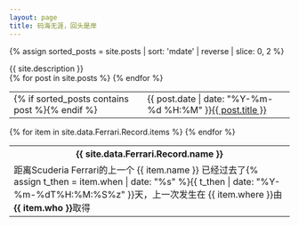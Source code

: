 ```yaml
---
layout: page
title: 码海无涯，回头是岸
---
```


{% assign sorted_posts = site.posts | sort: 'mdate' | reverse | slice: 0, 2 %}
<div class="meta"><span>{{ site.description }}</span></div>

<table cellspacing="0" class="toc">
{% for post in site.posts %}
<tr>
<td>{% if sorted_posts contains post %}<i class="fas fa-hammer"></i>{% endif %}</td>
<td>{{ post.date | date: "%Y-%m-%d %H:%M" }}<a href="{{ site.baseurl }}{{ post.url }}">{{ post.title }}</a></td>
</tr>
{% endfor %}
</table>

<table cellspacing="0" class="toc">
<th>{{ site.data.Ferrari.Record.name }}</th>
{% for item in site.data.Ferrari.Record.items %}
<tr>
<td>
距离<span class="pf_ps3">Scuderia Ferrari</span>的上一个
<span class="pf_ps4" display="block">{{ item.name }}</span>
已经过去了{% assign t_then = item.when | date: "%s" %}<span class="pf_psv sf_date">{{ t_then | date: "%Y-%m-%dT%H:%M:%S%z" }}</span>天，上一次发生在
<span class="pf_psp" display="block">{{ item.where }}</span>由<strong>{{ item.who }}</strong>取得
</td>
</tr>
{% endfor %}
</table>

<script>
$(".sf_date").each(function(){
    then = new Date($(this).html());
    diff = (now.getTime() - then.getTime()) / (1000 * 60 * 60 * 24);
    $(this).html(diff.toFixed(5));
    $(this).html(String(then));
});
</script>

<!-- ![My Trophy Card](https://card.psnprofiles.com/2/PW__1316.png) -->
